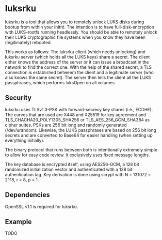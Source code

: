 # luksrku
luksrku is a tool that allows you to remotely unlock LUKS disks during bootup
from within your initrd.  The intention is to have full-disk-encryption with
LUKS-rootfs running headlessly. You should be able to remotely unlock their
LUKS cryptographic file systems when you know they have been (legitimately)
rebooted. 

This works as follows: The luksrku client (which needs unlocking) and luksrku
server (which holds all the LUKS keys) share a secret. The client either knows
the address of the server or it can issue a broadcast in the network to find
the correct one.  With the help of the shared secret, a TLS connection is
established betweem the client and a legitimate server (who also knows the same
secret). The server then tells the client all the LUKS passphrases, which
performs luksOpen on all volumes.

## Security
luksrku uses TLSv1.3-PSK with forward-secrecy key shares (i.e., ECDHE). The
curves that are used are X448 and X25519 for key agreement and
TLS_CHACHA20_POLY1305_SHA256 or TLS_AES_256_GCM_SHA384 as cipher suites. PSKs
are 256 bit long and randomly generated (/dev/urandom). Likewise, the LUKS
passphrases are based on 256 bit long secrets and are converted to Base64 for
easier handling (when setting up everything initially).

The binary protocol that runs between both is intentionally extremely simple to
allow for easy code review. It exclusively uses fixed message lengths.

The key database is encrypted itself, using AES256-GCM, a 128 bit randomized
initialization vector and authenticated with a 128 bit authentication tag. Key
derivation is done using scrypt with N = 131072 = 2^18, r = 8, p = 1.

## Dependencies
OpenSSL v1.1 is required for luksrku.

## Example
TODO
